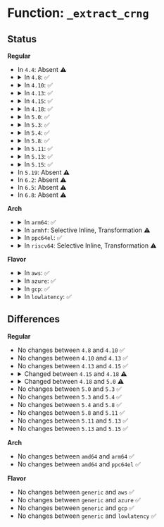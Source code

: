 # Function: <code>_extract_crng</code>

## Status
<b>Regular</b>
<ul>
<li>
In <code>4.4</code>: Absent ⚠️
</li>
<li>
<details>
<summary>In <code>4.8</code>: ✅</summary>

```c
void _extract_crng(struct crng_state *crng, __u8 *out);
```

**Collision:** Unique Static

**Inline:** No

**Transformation:** False

**Instances:**

```
In drivers/char/random.c (ffffffff815664c0)
Location: drivers/char/random.c:870
Inline: False
Direct callers:
  - drivers/char/random.c:extract_crng
  - drivers/char/random.c:crng_reseed
```
**Symbols:**

```
ffffffff815664c0-ffffffff8156656c: _extract_crng (STB_LOCAL)
```
</details>
</li>
<li>
<details>
<summary>In <code>4.10</code>: ✅</summary>

```c
void _extract_crng(struct crng_state *crng, __u8 *out);
```

**Collision:** Unique Static

**Inline:** No

**Transformation:** False

**Instances:**

```
In drivers/char/random.c (ffffffff81592c20)
Location: drivers/char/random.c:870
Inline: False
Direct callers:
  - drivers/char/random.c:extract_crng
  - drivers/char/random.c:crng_reseed
```
**Symbols:**

```
ffffffff81592c20-ffffffff81592ccc: _extract_crng (STB_LOCAL)
```
</details>
</li>
<li>
<details>
<summary>In <code>4.13</code>: ✅</summary>

```c
void _extract_crng(struct crng_state *crng, __u8 *out);
```

**Collision:** Unique Static

**Inline:** No

**Transformation:** False

**Instances:**

```
In drivers/char/random.c (ffffffff815a7de0)
Location: drivers/char/random.c:854
Inline: False
Direct callers:
  - drivers/char/random.c:extract_crng
  - drivers/char/random.c:crng_reseed
```
**Symbols:**

```
ffffffff815a7de0-ffffffff815a7e8c: _extract_crng (STB_LOCAL)
```
</details>
</li>
<li>
<details>
<summary>In <code>4.15</code>: ✅</summary>

```c
void _extract_crng(struct crng_state *crng, __u8 *out);
```

**Collision:** Unique Static

**Inline:** No

**Transformation:** False

**Instances:**

```
In drivers/char/random.c (ffffffff8160e6e0)
Location: drivers/char/random.c:853
Inline: False
Direct callers:
  - drivers/char/random.c:extract_crng
  - drivers/char/random.c:crng_reseed
```
**Symbols:**

```
ffffffff8160e6e0-ffffffff8160e78c: _extract_crng (STB_LOCAL)
```
</details>
</li>
<li>
<details>
<summary>In <code>4.18</code>: ✅</summary>

```c
void _extract_crng(struct crng_state *crng, __u32 *out);
```

**Collision:** Unique Static

**Inline:** No

**Transformation:** False

**Instances:**

```
In drivers/char/random.c (ffffffff81648030)
Location: drivers/char/random.c:961
Inline: False
Direct callers:
  - drivers/char/random.c:extract_crng
  - drivers/char/random.c:crng_reseed
```
**Symbols:**

```
ffffffff81648030-ffffffff816480e9: _extract_crng (STB_LOCAL)
```
</details>
</li>
<li>
<details>
<summary>In <code>5.0</code>: ✅</summary>

```c
void _extract_crng(struct crng_state *crng, __u8 *out);
```

**Collision:** Unique Static

**Inline:** No

**Transformation:** False

**Instances:**

```
In drivers/char/random.c (ffffffff816664d0)
Location: drivers/char/random.c:974
Inline: False
Direct callers:
  - drivers/char/random.c:extract_crng
  - drivers/char/random.c:crng_reseed
```
**Symbols:**

```
ffffffff816664d0-ffffffff8166658e: _extract_crng (STB_LOCAL)
```
</details>
</li>
<li>
<details>
<summary>In <code>5.3</code>: ✅</summary>

```c
void _extract_crng(struct crng_state *crng, __u8 *out);
```

**Collision:** Unique Static

**Inline:** No

**Transformation:** False

**Instances:**

```
In drivers/char/random.c (ffffffff8169aee0)
Location: drivers/char/random.c:1051
Inline: False
Direct callers:
  - drivers/char/random.c:extract_crng
  - drivers/char/random.c:crng_reseed
```
**Symbols:**

```
ffffffff8169aee0-ffffffff8169af9e: _extract_crng (STB_LOCAL)
```
</details>
</li>
<li>
<details>
<summary>In <code>5.4</code>: ✅</summary>

```c
void _extract_crng(struct crng_state *crng, __u8 *out);
```

**Collision:** Unique Static

**Inline:** No

**Transformation:** False

**Instances:**

```
In drivers/char/random.c (ffffffff816bdc10)
Location: drivers/char/random.c:1051
Inline: False
Direct callers:
  - drivers/char/random.c:extract_crng
  - drivers/char/random.c:crng_reseed
```
**Symbols:**

```
ffffffff816bdc10-ffffffff816bdcce: _extract_crng (STB_LOCAL)
```
</details>
</li>
<li>
<details>
<summary>In <code>5.8</code>: ✅</summary>

```c
void _extract_crng(struct crng_state *crng, __u8 *out);
```

**Collision:** Unique Static

**Inline:** No

**Transformation:** False

**Instances:**

```
In drivers/char/random.c (ffffffff81772490)
Location: drivers/char/random.c:998
Inline: False
Direct callers:
  - drivers/char/random.c:get_random_u32
  - drivers/char/random.c:get_random_u64
  - drivers/char/random.c:_get_random_bytes
  - drivers/char/random.c:_get_random_bytes
  - drivers/char/random.c:_get_random_bytes
  - drivers/char/random.c:extract_crng_user
  - drivers/char/random.c:extract_crng_user
  - drivers/char/random.c:crng_reseed
```
**Symbols:**

```
ffffffff81772490-ffffffff8177254e: _extract_crng (STB_LOCAL)
```
</details>
</li>
<li>
<details>
<summary>In <code>5.11</code>: ✅</summary>

```c
void _extract_crng(struct crng_state *crng, __u8 *out);
```

**Collision:** Unique Static

**Inline:** No

**Transformation:** False

**Instances:**

```
In drivers/char/random.c (ffffffff8178d500)
Location: drivers/char/random.c:998
Inline: False
Direct callers:
  - drivers/char/random.c:get_random_u32
  - drivers/char/random.c:get_random_u64
  - drivers/char/random.c:_get_random_bytes
  - drivers/char/random.c:_get_random_bytes
  - drivers/char/random.c:_get_random_bytes
  - drivers/char/random.c:extract_crng_user
  - drivers/char/random.c:extract_crng_user
  - drivers/char/random.c:crng_reseed
```
**Symbols:**

```
ffffffff8178d500-ffffffff8178d5be: _extract_crng (STB_LOCAL)
```
</details>
</li>
<li>
<details>
<summary>In <code>5.13</code>: ✅</summary>

```c
void _extract_crng(struct crng_state *crng, __u8 *out);
```

**Collision:** Unique Static

**Inline:** No

**Transformation:** False

**Instances:**

```
In drivers/char/random.c (ffffffff817704b0)
Location: drivers/char/random.c:988
Inline: False
Direct callers:
  - drivers/char/random.c:get_random_u32
  - drivers/char/random.c:get_random_u64
  - drivers/char/random.c:_get_random_bytes
  - drivers/char/random.c:_get_random_bytes
  - drivers/char/random.c:_get_random_bytes
  - drivers/char/random.c:extract_crng_user
  - drivers/char/random.c:extract_crng_user
  - drivers/char/random.c:crng_reseed
```
**Symbols:**

```
ffffffff817704b0-ffffffff8177056e: _extract_crng (STB_LOCAL)
```
</details>
</li>
<li>
<details>
<summary>In <code>5.15</code>: ✅</summary>

```c
void _extract_crng(struct crng_state *crng, __u8 *out);
```

**Collision:** Unique Static

**Inline:** No

**Transformation:** False

**Instances:**

```
In drivers/char/random.c (ffffffff817f5e60)
Location: drivers/char/random.c:1021
Inline: False
Direct callers:
  - drivers/char/random.c:get_random_u32
  - drivers/char/random.c:get_random_u64
  - drivers/char/random.c:_get_random_bytes
  - drivers/char/random.c:_get_random_bytes
  - drivers/char/random.c:_get_random_bytes
  - drivers/char/random.c:crng_reseed
```
**Symbols:**

```
ffffffff817f5e60-ffffffff817f5f21: _extract_crng (STB_LOCAL)
```
</details>
</li>
<li>
In <code>5.19</code>: Absent ⚠️
</li>
<li>
In <code>6.2</code>: Absent ⚠️
</li>
<li>
In <code>6.5</code>: Absent ⚠️
</li>
<li>
In <code>6.8</code>: Absent ⚠️
</li>
</ul>
<b>Arch</b>
<ul>
<li>
<details>
<summary>In <code>arm64</code>: ✅</summary>

```c
void _extract_crng(struct crng_state *crng, __u8 *out);
```

**Collision:** Unique Static

**Inline:** No

**Transformation:** False

**Instances:**

```
In drivers/char/random.c (ffff8000108afa18)
Location: drivers/char/random.c:1051
Inline: False
Direct callers:
  - drivers/char/random.c:extract_crng
  - drivers/char/random.c:extract_crng
  - drivers/char/random.c:crng_reseed
```
**Symbols:**

```
ffff8000108afa18-ffff8000108afb44: _extract_crng (STB_LOCAL)
```
</details>
</li>
<li>
<details>
<summary>In <code>armhf</code>: Selective Inline, Transformation ⚠️</summary>

**Collision:** Unique Static

**Inline:** Selective

**Transformation:** True

**Instances:**

```
In drivers/char/random.c (c09aa2ac)
Location: drivers/char/random.c:1051
Inline: True
Direct callers:
  - drivers/char/random.c:get_random_u32
  - drivers/char/random.c:get_random_u64
  - drivers/char/random.c:urandom_read
  - drivers/char/random.c:get_random_bytes
  - drivers/char/random.c:get_random_bytes
```
**Symbols:**

```
c09aa2ac-c09aa364: _extract_crng.constprop.0 (STB_LOCAL)
```
</details>
</li>
<li>
<details>
<summary>In <code>ppc64el</code>: ✅</summary>

```c
void _extract_crng(struct crng_state *crng, __u8 *out);
```

**Collision:** Unique Static

**Inline:** No

**Transformation:** False

**Instances:**

```
In drivers/char/random.c (c000000000947c60)
Location: drivers/char/random.c:1051
Inline: False
Direct callers:
  - drivers/char/random.c:extract_crng
  - drivers/char/random.c:extract_crng
  - drivers/char/random.c:crng_reseed
```
**Symbols:**

```
c000000000947c60-c000000000947d80: _extract_crng (STB_LOCAL)
```
</details>
</li>
<li>
<details>
<summary>In <code>riscv64</code>: Selective Inline, Transformation ⚠️</summary>

**Collision:** Unique Static

**Inline:** Selective

**Transformation:** True

**Instances:**

```
In drivers/char/random.c (ffffffe000562086)
Location: drivers/char/random.c:1051
Inline: True
Direct callers:
  - drivers/char/random.c:get_random_u32
  - drivers/char/random.c:get_random_u64
  - drivers/char/random.c:urandom_read
  - drivers/char/random.c:get_random_bytes
  - drivers/char/random.c:get_random_bytes
```
**Symbols:**

```
ffffffe000562086-ffffffe000562148: _extract_crng.constprop.0 (STB_LOCAL)
```
</details>
</li>
</ul>
<b>Flavor</b>
<ul>
<li>
<details>
<summary>In <code>aws</code>: ✅</summary>

```c
void _extract_crng(struct crng_state *crng, __u8 *out);
```

**Collision:** Unique Static

**Inline:** No

**Transformation:** False

**Instances:**

```
In drivers/char/random.c (ffffffff81683680)
Location: drivers/char/random.c:1051
Inline: False
Direct callers:
  - drivers/char/random.c:extract_crng
  - drivers/char/random.c:crng_reseed
```
**Symbols:**

```
ffffffff81683680-ffffffff8168373e: _extract_crng (STB_LOCAL)
```
</details>
</li>
<li>
<details>
<summary>In <code>azure</code>: ✅</summary>

```c
void _extract_crng(struct crng_state *crng, __u8 *out);
```

**Collision:** Unique Static

**Inline:** No

**Transformation:** False

**Instances:**

```
In drivers/char/random.c (ffffffff81661300)
Location: drivers/char/random.c:1051
Inline: False
Direct callers:
  - drivers/char/random.c:extract_crng
  - drivers/char/random.c:crng_reseed
```
**Symbols:**

```
ffffffff81661300-ffffffff816613be: _extract_crng (STB_LOCAL)
```
</details>
</li>
<li>
<details>
<summary>In <code>gcp</code>: ✅</summary>

```c
void _extract_crng(struct crng_state *crng, __u8 *out);
```

**Collision:** Unique Static

**Inline:** No

**Transformation:** False

**Instances:**

```
In drivers/char/random.c (ffffffff816b1a50)
Location: drivers/char/random.c:1051
Inline: False
Direct callers:
  - drivers/char/random.c:extract_crng
  - drivers/char/random.c:crng_reseed
```
**Symbols:**

```
ffffffff816b1a50-ffffffff816b1b0e: _extract_crng (STB_LOCAL)
```
</details>
</li>
<li>
<details>
<summary>In <code>lowlatency</code>: ✅</summary>

```c
void _extract_crng(struct crng_state *crng, __u8 *out);
```

**Collision:** Unique Static

**Inline:** No

**Transformation:** False

**Instances:**

```
In drivers/char/random.c (ffffffff816cbef0)
Location: drivers/char/random.c:1051
Inline: False
Direct callers:
  - drivers/char/random.c:extract_crng
  - drivers/char/random.c:crng_reseed
```
**Symbols:**

```
ffffffff816cbef0-ffffffff816cbfae: _extract_crng (STB_LOCAL)
```
</details>
</li>
</ul>

## Differences
<b>Regular</b>
<ul>
<li>
No changes between <code>4.8</code> and <code>4.10</code> ✅
</li>
<li>
No changes between <code>4.10</code> and <code>4.13</code> ✅
</li>
<li>
No changes between <code>4.13</code> and <code>4.15</code> ✅
</li>
<li>
<details>
<summary>Changed between <code>4.15</code> and <code>4.18</code> ⚠️</summary>
<ul>
<li>
<b>Param type changed. </b>
<code>__u8 *out</code> ➡️ <code>__u32 *out</code>
</li>
</ul>
</details>
</li>
<li>
<details>
<summary>Changed between <code>4.18</code> and <code>5.0</code> ⚠️</summary>
<ul>
<li>
<b>Param type changed. </b>
<code>__u32 *out</code> ➡️ <code>__u8 *out</code>
</li>
</ul>
</details>
</li>
<li>
No changes between <code>5.0</code> and <code>5.3</code> ✅
</li>
<li>
No changes between <code>5.3</code> and <code>5.4</code> ✅
</li>
<li>
No changes between <code>5.4</code> and <code>5.8</code> ✅
</li>
<li>
No changes between <code>5.8</code> and <code>5.11</code> ✅
</li>
<li>
No changes between <code>5.11</code> and <code>5.13</code> ✅
</li>
<li>
No changes between <code>5.13</code> and <code>5.15</code> ✅
</li>
</ul>
<b>Arch</b>
<ul>
<li>
No changes between <code>amd64</code> and <code>arm64</code> ✅
</li>
<li>
No changes between <code>amd64</code> and <code>ppc64el</code> ✅
</li>
</ul>
<b>Flavor</b>
<ul>
<li>
No changes between <code>generic</code> and <code>aws</code> ✅
</li>
<li>
No changes between <code>generic</code> and <code>azure</code> ✅
</li>
<li>
No changes between <code>generic</code> and <code>gcp</code> ✅
</li>
<li>
No changes between <code>generic</code> and <code>lowlatency</code> ✅
</li>
</ul>
